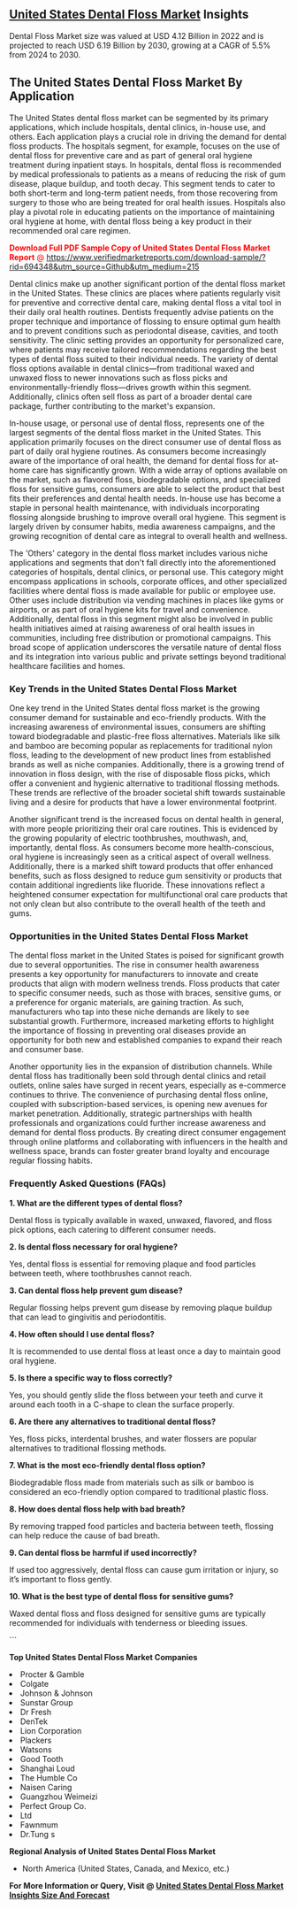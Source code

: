 <h2><a href="https://www.verifiedmarketreports.com/download-sample/?rid=694348&amp;utm_source=Github&amp;utm_medium=215" target="_blank">United States Dental Floss Market</a> Insights</h2><p>Dental Floss Market size was valued at USD 4.12 Billion in 2022 and is projected to reach USD 6.19 Billion by 2030, growing at a CAGR of 5.5% from 2024 to 2030.</p><p><h2>The United States Dental Floss Market By Application</h2><p>The United States dental floss market can be segmented by its primary applications, which include hospitals, dental clinics, in-house use, and others. Each application plays a crucial role in driving the demand for dental floss products. The hospitals segment, for example, focuses on the use of dental floss for preventive care and as part of general oral hygiene treatment during inpatient stays. In hospitals, dental floss is recommended by medical professionals to patients as a means of reducing the risk of gum disease, plaque buildup, and tooth decay. This segment tends to cater to both short-term and long-term patient needs, from those recovering from surgery to those who are being treated for oral health issues. Hospitals also play a pivotal role in educating patients on the importance of maintaining oral hygiene at home, with dental floss being a key product in their recommended oral care regimen. <p><span class=""><span style="color: #ff0000;"><strong>Download Full PDF Sample Copy of United States Dental Floss Market Report</strong> @ </span><a href="https://www.verifiedmarketreports.com/download-sample/?rid=694348&amp;utm_source=Github&amp;utm_medium=215" target="_blank">https://www.verifiedmarketreports.com/download-sample/?rid=694348&amp;utm_source=Github&amp;utm_medium=215</a></span></p></p><p>Dental clinics make up another significant portion of the dental floss market in the United States. These clinics are places where patients regularly visit for preventive and corrective dental care, making dental floss a vital tool in their daily oral health routines. Dentists frequently advise patients on the proper technique and importance of flossing to ensure optimal gum health and to prevent conditions such as periodontal disease, cavities, and tooth sensitivity. The clinic setting provides an opportunity for personalized care, where patients may receive tailored recommendations regarding the best types of dental floss suited to their individual needs. The variety of dental floss options available in dental clinics—from traditional waxed and unwaxed floss to newer innovations such as floss picks and environmentally-friendly floss—drives growth within this segment. Additionally, clinics often sell floss as part of a broader dental care package, further contributing to the market's expansion.</p><p>In-house usage, or personal use of dental floss, represents one of the largest segments of the dental floss market in the United States. This application primarily focuses on the direct consumer use of dental floss as part of daily oral hygiene routines. As consumers become increasingly aware of the importance of oral health, the demand for dental floss for at-home care has significantly grown. With a wide array of options available on the market, such as flavored floss, biodegradable options, and specialized floss for sensitive gums, consumers are able to select the product that best fits their preferences and dental health needs. In-house use has become a staple in personal health maintenance, with individuals incorporating flossing alongside brushing to improve overall oral hygiene. This segment is largely driven by consumer habits, media awareness campaigns, and the growing recognition of dental care as integral to overall health and wellness.</p><p>The 'Others' category in the dental floss market includes various niche applications and segments that don't fall directly into the aforementioned categories of hospitals, dental clinics, or personal use. This category might encompass applications in schools, corporate offices, and other specialized facilities where dental floss is made available for public or employee use. Other uses include distribution via vending machines in places like gyms or airports, or as part of oral hygiene kits for travel and convenience. Additionally, dental floss in this segment might also be involved in public health initiatives aimed at raising awareness of oral health issues in communities, including free distribution or promotional campaigns. This broad scope of application underscores the versatile nature of dental floss and its integration into various public and private settings beyond traditional healthcare facilities and homes.</p><h3>Key Trends in the United States Dental Floss Market</h3><p>One key trend in the United States dental floss market is the growing consumer demand for sustainable and eco-friendly products. With the increasing awareness of environmental issues, consumers are shifting toward biodegradable and plastic-free floss alternatives. Materials like silk and bamboo are becoming popular as replacements for traditional nylon floss, leading to the development of new product lines from established brands as well as niche companies. Additionally, there is a growing trend of innovation in floss design, with the rise of disposable floss picks, which offer a convenient and hygienic alternative to traditional flossing methods. These trends are reflective of the broader societal shift towards sustainable living and a desire for products that have a lower environmental footprint.<p>Another significant trend is the increased focus on dental health in general, with more people prioritizing their oral care routines. This is evidenced by the growing popularity of electric toothbrushes, mouthwash, and, importantly, dental floss. As consumers become more health-conscious, oral hygiene is increasingly seen as a critical aspect of overall wellness. Additionally, there is a marked shift toward products that offer enhanced benefits, such as floss designed to reduce gum sensitivity or products that contain additional ingredients like fluoride. These innovations reflect a heightened consumer expectation for multifunctional oral care products that not only clean but also contribute to the overall health of the teeth and gums.</p><h3>Opportunities in the United States Dental Floss Market</h3><p>The dental floss market in the United States is poised for significant growth due to several opportunities. The rise in consumer health awareness presents a key opportunity for manufacturers to innovate and create products that align with modern wellness trends. Floss products that cater to specific consumer needs, such as those with braces, sensitive gums, or a preference for organic materials, are gaining traction. As such, manufacturers who tap into these niche demands are likely to see substantial growth. Furthermore, increased marketing efforts to highlight the importance of flossing in preventing oral diseases provide an opportunity for both new and established companies to expand their reach and consumer base.<p>Another opportunity lies in the expansion of distribution channels. While dental floss has traditionally been sold through dental clinics and retail outlets, online sales have surged in recent years, especially as e-commerce continues to thrive. The convenience of purchasing dental floss online, coupled with subscription-based services, is opening new avenues for market penetration. Additionally, strategic partnerships with health professionals and organizations could further increase awareness and demand for dental floss products. By creating direct consumer engagement through online platforms and collaborating with influencers in the health and wellness space, brands can foster greater brand loyalty and encourage regular flossing habits.</p><h3>Frequently Asked Questions (FAQs)</h3><p><b>1. What are the different types of dental floss?</b></p><p>Dental floss is typically available in waxed, unwaxed, flavored, and floss pick options, each catering to different consumer needs.</p><p><b>2. Is dental floss necessary for oral hygiene?</b></p><p>Yes, dental floss is essential for removing plaque and food particles between teeth, where toothbrushes cannot reach.</p><p><b>3. Can dental floss help prevent gum disease?</b></p><p>Regular flossing helps prevent gum disease by removing plaque buildup that can lead to gingivitis and periodontitis.</p><p><b>4. How often should I use dental floss?</b></p><p>It is recommended to use dental floss at least once a day to maintain good oral hygiene.</p><p><b>5. Is there a specific way to floss correctly?</b></p><p>Yes, you should gently slide the floss between your teeth and curve it around each tooth in a C-shape to clean the surface properly.</p><p><b>6. Are there any alternatives to traditional dental floss?</b></p><p>Yes, floss picks, interdental brushes, and water flossers are popular alternatives to traditional flossing methods.</p><p><b>7. What is the most eco-friendly dental floss option?</b></p><p>Biodegradable floss made from materials such as silk or bamboo is considered an eco-friendly option compared to traditional plastic floss.</p><p><b>8. How does dental floss help with bad breath?</b></p><p>By removing trapped food particles and bacteria between teeth, flossing can help reduce the cause of bad breath.</p><p><b>9. Can dental floss be harmful if used incorrectly?</b></p><p>If used too aggressively, dental floss can cause gum irritation or injury, so it’s important to floss gently.</p><p><b>10. What is the best type of dental floss for sensitive gums?</b></p><p>Waxed dental floss and floss designed for sensitive gums are typically recommended for individuals with tenderness or bleeding issues.</p>```</p><p><strong>Top United States Dental Floss Market Companies</strong></p><div data-test-id=""><p><li>Procter & Gamble</li><li> Colgate</li><li> Johnson & Johnson</li><li> Sunstar Group</li><li> Dr Fresh</li><li> DenTek</li><li> Lion Corporation</li><li> Plackers</li><li> Watsons</li><li> Good Tooth</li><li> Shanghai Loud</li><li> The Humble Co</li><li> Naisen Caring</li><li> Guangzhou Weimeizi</li><li> Perfect Group Co.</li><li>Ltd</li><li> Fawnmum</li><li> Dr.Tung s</li></p><div><strong>Regional Analysis of&nbsp;United States Dental Floss Market</strong></div><ul><li dir="ltr"><p dir="ltr">North America&nbsp;(United States, Canada, and Mexico, etc.)</p></li></ul><p><strong>For More Information or Query, Visit @&nbsp;</strong><strong><a href="https://www.verifiedmarketreports.com/product/dental-floss-market/?utm_source=Github&amp;utm_medium=215" target="_blank">United States Dental Floss Market Insights Size And Forecast</a></strong></p></div>
